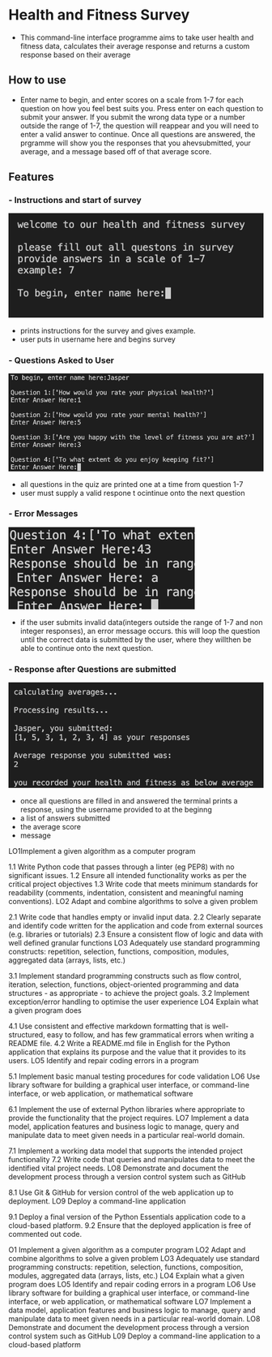 # Health and Fitness Survey
- This command-line interface programme aims to take user health and fitness data, calculates their average response and returns a custom response based on their average 

## How to use
- Enter name to begin, and enter scores on a scale from 1-7 for each question on how you feel best suits you. Press enter on each question to submit your answer. If you submit the wrong data type or a number outside the range of 1-7, the question will reappear and you will need to enter a valid answer to continue. Once all questions are answered, the prgramme will show you the responses that you ahevsubmitted, your average, and a message based off of that average score.

## Features

### - Instructions and start of survey
![screen shot of start of survey instructions when first loded up](/images/start_screen.png)
- prints instructions for the survey and gives example. 
- user puts in username here and begins survey 

### - Questions Asked to User 
![screen shot of start of some of the questions aked to the user](/images/questions.png)
- all questions in the quiz are printed one at a time from question 1-7 
- user must supply a valid respone t ocintinue onto the next question 

### - Error Messages
![screen shot of invalid data submitted by the user](/images/error_response.png)
- if the user submits invalid data(integers outside the range of 1-7 and non integer responses), an error message occurs.
this will loop the question until the correct data is submitted by the user, where they willthen be able to continue onto the next question.

### - Response after Questions are submitted
![screen shot of response after the user had submitted all questions](/images/response.png)
- once all questions are filled in and answered the terminal prints a response, using the username provided to at the beginng 
- a list of answers submitted
- the average score 
- message 




LO1Implement a given algorithm as a computer program

1.1	Write Python code that passes through a linter (eg PEP8) with no significant issues.
1.2	Ensure all intended functionality works as per the critical project objectives
1.3	Write code that meets minimum standards for readability (comments, indentation, consistent and meaningful naming conventions).
LO2 Adapt and combine algorithms to solve a given problem

2.1	Write code that handles empty or invalid input data.
2.2	Clearly separate and identify code written for the application and code from external sources (e.g. libraries or tutorials)
2.3	Ensure a consistent flow of logic and data with well defined granular functions
LO3 Adequately use standard programming constructs: repetition, selection, functions, composition, modules, aggregated data (arrays, lists, etc.)

3.1	Implement standard programming constructs such as flow control, iteration, selection, functions, object-oriented programming and data structures - as appropriate - to achieve the project goals.
3.2	Implement exception/error handling to optimise the user experience
LO4 Explain what a given program does

4.1	Use consistent and effective markdown formatting that is well-structured, easy to follow, and has few grammatical errors when writing a README file.
4.2	Write a README.md file in English for the Python application that explains its purpose and the value that it provides to its users.
LO5 Identify and repair coding errors in a program

5.1	Implement basic manual testing procedures for code validation
LO6 Use library software for building a graphical user interface, or command-line interface, or web application, or mathematical software

6.1	Implement the use of external Python libraries where appropriate to provide the functionality that the project requires.
LO7 Implement a data model, application features and business logic to manage, query and manipulate data to meet given needs in a particular real-world domain.

7.1	Implement a working data model that supports the intended project functionality
7.2	Write code that queries and manipulates data to meet the identified vital project needs.
LO8 Demonstrate and document the development process through a version control system such as GitHub

8.1	Use Git & GitHub for version control of the web application up to deployment.
LO9 Deploy a command-line application

9.1	Deploy a final version of the Python Essentials application code to a cloud-based platform.
9.2	Ensure that the deployed application is free of commented out code.

O1	Implement a given algorithm as a computer program
LO2	Adapt and combine algorithms to solve a given problem
LO3	Adequately use standard programming constructs: repetition, selection, functions, composition, modules, aggregated data (arrays, lists, etc.)
LO4	Explain what a given program does
LO5	Identify and repair coding errors in a program
LO6	Use library software for building a graphical user interface, or command-line interface, or web application, or mathematical software
LO7	Implement a data model, application features and business logic to manage, query and manipulate data to meet given needs in a particular real-world domain.
LO8	Demonstrate and document the development process through a version control system such as GitHub
L09	Deploy a command-line application to a cloud-based platform